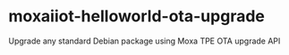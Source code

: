 # moxaiiot-helloworld-ota-upgrade
Upgrade any standard Debian package using Moxa TPE OTA upgrade API
